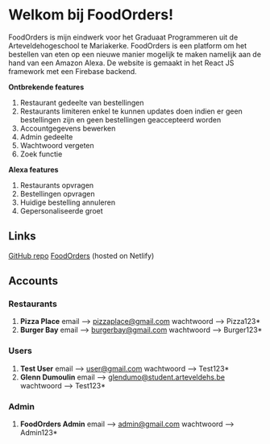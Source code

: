 # Welkom bij FoodOrders!

FoodOrders is mijn eindwerk voor het Graduaat Programmeren uit de Arteveldehogeschool te Mariakerke. FoodOrders is een platform om het bestellen van eten op een nieuwe manier mogelijk te maken namelijk aan de hand van een Amazon Alexa. De website is gemaakt in het React JS framework met een Firebase backend.

**Ontbrekende features**

1. Restaurant gedeelte van bestellingen
2. Restaurants limiteren enkel te kunnen updates doen indien er geen bestellingen zijn en geen bestellingen geaccepteerd worden
3. Accountgegevens bewerken
4. Admin gedeelte
5. Wachtwoord vergeten
6. Zoek functie

**Alexa features**

1. Restaurants opvragen
2. Bestellingen opvragen
3. Huidige bestelling annuleren
4. Gepersonaliseerde groet

## Links

[GitHub repo](https://github.com/glendumo/food-orders)
[FoodOrders](https://food-orders.netlify.app) (hosted on Netlify)

## Accounts

### Restaurants

1. **Pizza Place**
   email --> pizzaplace@gmail.com
   wachtwoord --> Pizza123\*
2. **Burger Bay**
   email --> burgerbay@gmail.com
   wachtwoord --> Burger123\*

### Users

1. **Test User**
   email --> user@gmail.com
   wachtwoord --> Test123\*
2. **Glenn Dumoulin**
   email --> glendumo@student.arteveldehs.be
   wachtwoord --> Test123\*

### Admin

1. **FoodOrders Admin**
   email --> admin@gmail.com
   wachtwoord --> Admin123\*
